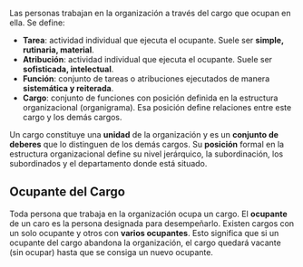 Las personas trabajan en la organización a través del cargo que ocupan en ella. Se define:
- **Tarea**: actividad individual que ejecuta el ocupante. Suele ser **simple, rutinaria, material**.
- **Atribución**: actividad individual que ejecuta el ocupante. Suele ser **sofisticada, intelectual**.
- **Función**: conjunto de tareas o atribuciones ejecutados de manera **sistemática y reiterada**.
- **Cargo**: conjunto de funciones con posición definida en la estructura organizacional (organigrama). Esa posición define relaciones entre este cargo y los demás cargos.

Un cargo constituye una **unidad** de la organización y es un **conjunto de deberes** que lo distinguen de los demás cargos. Su **posición** formal en la estructura organizacional define su nivel jerárquico, la subordinación, los subordinados y el departamento donde está situado.

## Ocupante del Cargo

Toda persona que trabaja en la organización ocupa un cargo. El **ocupante** de un caro es la persona designada para desempeñarlo. Existen cargos con un solo ocupante y otros con **varios ocupantes**. Esto significa que si un ocupante del cargo abandona la organización, el cargo quedará vacante (sin ocupar) hasta que se consiga un nuevo ocupante.